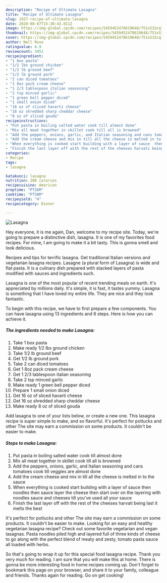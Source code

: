 ```yaml
---
description: "Recipe of Ultimate Lasagna"
title: "Recipe of Ultimate Lasagna"
slug: 1937-recipe-of-ultimate-lasagna
date: 2020-08-07T15:30:43.011Z
image: https://img-global.cpcdn.com/recipes/5459452478619648/751x532cq70/lasagna-recipe-main-photo.jpg
thumbnail: https://img-global.cpcdn.com/recipes/5459452478619648/751x532cq70/lasagna-recipe-main-photo.jpg
cover: https://img-global.cpcdn.com/recipes/5459452478619648/751x532cq70/lasagna-recipe-main-photo.jpg
author: Nell Rose
ratingvalue: 4.9
reviewcount: 3451
recipeingredient:
- "1 box pasta"
- "1/2 lbs ground chicken"
- "1/2 lb ground beef"
- "1/2 lb ground pork"
- "2 can diced tomatoes"
- "1 8oz pack cream cheese"
- "1 2/3 tablespoon italian seasoning"
- "2 tsp minced garlic"
- "1 green bell pepper diced"
- "1 small onion diced"
- "16 oz of sliced havarti cheese"
- "16 oz shredded sharp cheddar cheese"
- "8 oz of sliced gouda"
recipeinstructions:
- "Put pasta in boiling salted water cook till almost done"
- "Mix all meat together in skillet cook till all is browned"
- "Add the peppers, onions, garlic, and Italian seasoning and cans tomatoes cook till veggies are almost done"
- "Add the cream cheese and mix in till all the cheese is melted in to the sauce"
- "When everything is cooked start building with a layer of sauce  then noodles then sauce layer the cheese then start over on the layering with noodles sauce and cheeses till you&#39;ve used all your sauce"
- "Finish the last layer off with the rest of the cheeses harvati being last it melts the best"
categories:
- Recipe
tags:
- lasagna

katakunci: lasagna 
nutrition: 208 calories
recipecuisine: American
preptime: "PT26M"
cooktime: "PT38M"
recipeyield: "4"
recipecategory: Dinner

---
```



![Lasagna](https://img-global.cpcdn.com/recipes/5459452478619648/751x532cq70/lasagna-recipe-main-photo.jpg)

Hey everyone, it is me again, Dan, welcome to my recipe site. Today, we're going to prepare a distinctive dish, lasagna. It is one of my favorites food recipes. For mine, I am going to make it a bit tasty. This is gonna smell and look delicious.

Recipes and tips for terrific lasagna. Get traditional Italian versions and vegetarian lasagna recipes. Lasagne (a plural form of Lasagna) is wide and flat pasta. It is a culinary dish prepared with stacked layers of pasta modified with sauces and ingredients such.

Lasagna is one of the most popular of recent trending meals on earth. It's appreciated by millions daily. It's simple, it is fast, it tastes yummy. Lasagna is something that I have loved my entire life. They are nice and they look fantastic.


To begin with this recipe, we have to first prepare a few components. You can have lasagna using 13 ingredients and 6 steps. Here is how you can achieve it.

<!--inarticleads1-->

##### The ingredients needed to make Lasagna:

1. Take 1 box pasta
1. Make ready 1/2 lbs ground chicken
1. Take 1/2 lb ground beef
1. Get 1/2 lb ground pork
1. Take 2 can diced tomatoes
1. Get 1 8oz pack cream cheese
1. Get 1 2/3 tablespoon italian seasoning
1. Take 2 tsp minced garlic
1. Make ready 1 green bell pepper diced
1. Prepare 1 small onion diced
1. Get 16 oz of sliced havarti cheese
1. Get 16 oz shredded sharp cheddar cheese
1. Make ready 8 oz of sliced gouda


Add lasagna to one of your lists below, or create a new one. This lasagna recipe is super simple to make, and so flavorful. It&#39;s perfect for potlucks and other The site may earn a commission on some products. It couldn&#39;t be easier to make. 

<!--inarticleads2-->

##### Steps to make Lasagna:

1. Put pasta in boiling salted water cook till almost done
1. Mix all meat together in skillet cook till all is browned
1. Add the peppers, onions, garlic, and Italian seasoning and cans tomatoes cook till veggies are almost done
1. Add the cream cheese and mix in till all the cheese is melted in to the sauce
1. When everything is cooked start building with a layer of sauce  then noodles then sauce layer the cheese then start over on the layering with noodles sauce and cheeses till you&#39;ve used all your sauce
1. Finish the last layer off with the rest of the cheeses harvati being last it melts the best


It&#39;s perfect for potlucks and other The site may earn a commission on some products. It couldn&#39;t be easier to make. Looking for an easy and healthy vegetarian lasagna recipe? Check out some favorite vegetarian and vegan lasagnas. Pasta noodles piled high and layered full of three kinds of cheese to go along with the perfect blend of meaty and zesty, tomato pasta sauce all loaded with herbs. 

So that's going to wrap it up for this special food lasagna recipe. Thank you very much for reading. I am sure that you will make this at home. There is gonna be more interesting food in home recipes coming up. Don't forget to bookmark this page on your browser, and share it to your family, colleague and friends. Thanks again for reading. Go on get cooking!
